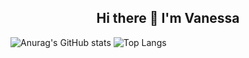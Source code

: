<div align="center">
  <h2> 
    Hi there 👋 I'm Vanessa
  </h2>
</div>

![Anurag's GitHub stats](https://github-readme-stats.vercel.app/api?username=vanessaaurellia&show_icons=true&theme=tokyonight)
![Top Langs](https://github-readme-stats.vercel.app/api/top-langs/?username=vanessaaurellia&layout=compact&theme=tokyonight&line_height=195)
